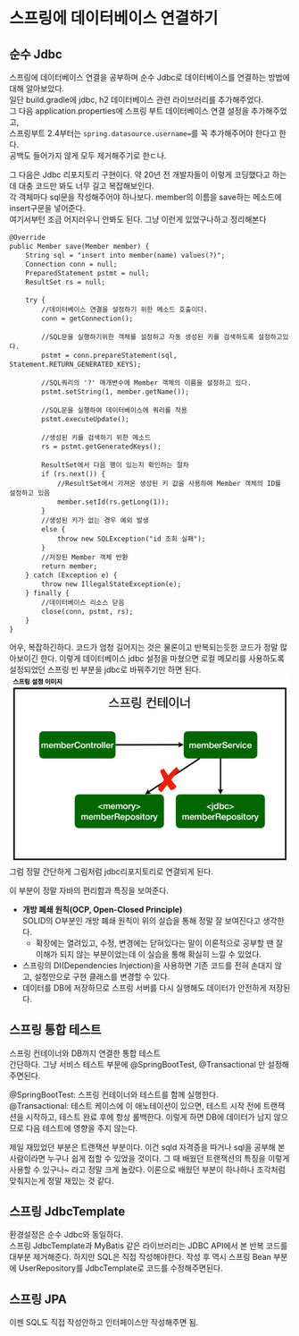 # 스프링에 데이터베이스 연결하기

## 순수 Jdbc
스프링에 데이터베이스 연결을 공부하며 순수 Jdbc로 데이터베이스를 연결하는 방법에 대해 알아보았다.  
일단 build.gradle에 jdbc, h2 데이터베이스 관련 라이브러리를 추가해주었다.  
그 다음 application.properties에 스프링 부트 데이터베이스 연결 설정을 추가해주었고,  
스프링부트 2.4부터는 `spring.datasource.username=`를 꼭 추가해주어야 한다고 한다.  
공백도 들어가지 않게 모두 제거해주기로 한ㄷ나.

그 다음은 Jdbc 리포지토리 구현이다.  약 20년 전 개발자들이 이렇게 코딩했다고 하는데 대충 코드만 봐도 너무 길고 복잡해보인다.  
각 객체마다 sql문을 작성해주어야 하나보다. member의 이름을 save하는 메소드에 insert구문을 넣어준다.  
여기서부턴 조금 어지러우니 안봐도 된다. 그냥 이런게 있었구나하고 정리해본다  

```
@Override
public Member save(Member member) {
    String sql = "insert into member(name) values(?)";
    Connection conn = null;
    PreparedStatement pstmt = null;
    ResultSet rs = null;
    
    try {
        //데이터베이스 연결을 설정하기 위한 메소드 호출이다.
        conn = getConnection(); 
        
        //SQL문을 실행하기위한 객체를 설정하고 자동 생성된 키를 검색하도록 설정하고있다.
        pstmt = conn.prepareStatement(sql, Statement.RETURN_GENERATED_KEYS);

        //SQL쿼리의 '?' 매개변수에 Member 객체의 이름을 설정하고 있다.
        pstmt.setString(1, member.getName());

        //SQL문을 실행하여 데이터베이스에 쿼리를 적용
        pstmt.executeUpdate();
        
        //생성된 키를 검색하기 위한 메소드
        rs = pstmt.getGeneratedKeys();
        
        ResultSet에서 다음 행이 있는지 확인하는 절차
        if (rs.next()) {
            //ResultSet에서 가져온 생성된 키 값을 사용하여 Member 객체의 ID를 설정하고 있음
            member.setId(rs.getLong(1));
        }
        //생성된 키가 없는 경우 예외 발생 
        else {
            throw new SQLException("id 조회 실패");
        }
        //저장된 Member 객체 반환
        return member;
    } catch (Exception e) {
        throw new IllegalStateException(e);
    } finally {
        //데이터베이스 리소스 닫음
        close(conn, pstmt, rs);
    }
}
```

어우, 복잡하긴하다. 코드가 엄청 길어지는 것은 물론이고 반복되는듯한 코드가 정말 많아보이긴 한다.
이렇게 데이터베이스 jdbc 설정을 마쳤으면 로컬 메모리를 사용하도록 설정되었던 스프링 빈 부분을 jdbc로 바꿔주기만 하면 된다.  
![Alt text](image-10.png)
그럼 정말 간단하게 그림처럼 jdbc리포지토리로 연결되게 된다.

이 부분이 정말 자바의 편리함과 특징을 보여준다.

- <b>개방 폐쇄 원칙(OCP, Open-Closed Principle)</b>  
SOLID의 O부분인 개방 폐쇄 원칙이 위의 실습을 통해 정말 잘 보여진다고 생각한다.  
    - 확장에는 열려있고, 수정, 변경에는 닫혀있다는 말이 이론적으로 공부할 땐 잘 이해가 되지 않는 부분이었는데 이 실습을 통해 확실히 느낄 수 있었다.  
- 스프링의 DI(Dependencies Injection)을 사용하면 기존 코드를 전혀 손대지 않고, 설정만으로 구현 클래스를 변경할 수 있다.  
- 데이터를 DB에 저장하므로 스프링 서버를 다시 실행해도 데이터가 안전하게 저장된다.  

## 스프링 통합 테스트
스프링 컨테이너와 DB까지 연결한 통합 테스트  
간단하다. 그냥 서비스 테스트 부분에 @SpringBootTest, @Transactional 만 설정해주면된다.

@SpringBootTest: 스프링 컨테이너와 테스트를 함께 실행한다.  
@Transactional: 테스트 케이스에 이 애노테이션이 있으면, 테스트 시작 전에 트랜잭션을 시작하고, 테스트 완료 후에 항상 롤백한다. 이렇게 하면 DB에 데이터가 남지 않으므로 다음 테스트에 영향을 주지 않는다.

제일 재밌었던 부분은 트랜잭션 부분이다. 이건 sqld 자격증을 따거나 sql을 공부해 본 사람이라면 누구나 쉽게 접할 수 있었을 것이다. 그 때 배웠던 트랜잭션의 특징을 이렇게 사용할 수 있구나~ 라고 정말 크게 놀랐다. 이론으로 배웠던 부분이 하나하나 조각처럼 맞춰지는게 정말 재밌는 것 같다.


## 스프링 JdbcTemplate
환경설정은 순수 Jdbc와 동일하다.  
스프링 JdbcTemplate과 MyBatis 같은 라이브러리는 JDBC API에서 본 반복 코드를 대부분 제거해준다. 하지만 SQL은 직접 작성해야한다.
작성 후 역시 스프링 Bean 부분에 UserRepository를 JdbcTemplate로 코드를 수정해주면된다.

## 스프링 JPA
이젠 SQL도 직접 작성안하고 인터페이스만 작성해주면 됨.